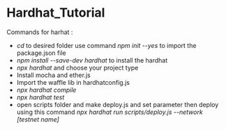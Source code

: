 # Hardhat_Tutorial

Commands for harhat :
- *cd* to desired folder use command *npm init --yes*  to import the package.json file
- *npm install --save-dev hardhat* to install the hardhat
- *npx hardhat*  and choose your project type
- Install mocha and ether.js
- Import the waffle lib in hardhatconfig.js
- *npx hardhat compile* 
-  *npx hardhat test*
-  open scripts folder and make deploy.js and set parameter then deploy using this command *npx hardhat run scripts/deploy.js --network [testnet name]*
